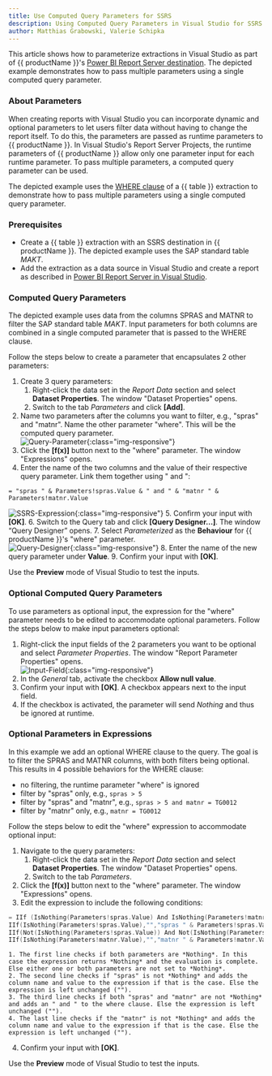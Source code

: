 ```yaml
---
title: Use Computed Query Parameters for SSRS
description: Using Computed Query Parameters in Visual Studio for SSRS
author: Matthias Grabowski, Valerie Schipka
---
```


This article shows how to parameterize extractions in Visual Studio as part of {{ productName }}'s [Power BI Report Server destination](../documentation/destinations/server-report-services.md).
The depicted example demonstrates how to pass multiple parameters using a single computed query parameter.

### About Parameters

When creating reports with Visual Studio you can incorporate dynamic and optional parameters to let users filter data without having to change the report itself.
To do this, the parameters are passed as runtime parameters to {{ productName }}.
In Visual Studio's Report Server Projects, the runtime parameters of {{ productName }} allow only one parameter input for each runtime parameter.
To pass multiple parameters, a computed query parameter can be used.

The depicted example uses the [WHERE clause](../documentation/table/where-clause.md) of a {{ table }} extraction to demonstrate how to pass multiple parameters using a single computed query parameter.

### Prerequisites

- Create a {{ table }} extraction with an SSRS destination in {{ productName }}. The depicted example uses the SAP standard table *MAKT*. 
- Add the extraction as a data source in Visual Studio and create a report as described in [Power BI Report Server in Visual Studio](../documentation/destinations/server-report-services.md/#add-an-extraction-as-a-data-source-in-visual-studio).

### Computed Query Parameters

The depicted example uses data from the columns SPRAS and MATNR to filter the SAP standard table *MAKT*.
Input parameters for both columns are combined in a single computed parameter that is passed to the WHERE clause.

Follow the steps below to create a parameter that encapsulates 2 other parameters:

1. Create 3 query parameters: <br>
	1. Right-click the data set in the *Report Data* section and select **Dataset Properties**. The window "Dataset Properties" opens. 
	2. Switch to the tab *Parameters* and click **[Add]**.
2. Name two parameters after the columns you want to filter, e.g., "spras" and "matnr".
Name the other parameter "where". This will be the computed query parameter. <br>
![Query-Parameter](../assets/images/articles/xu/ssrs-query-parameters2.png){:class="img-responsive"}
3. Click the **[f(x)]** button next to the "where" parameter. The window "Expressions" opens.
4. Enter the name of the two columns and the value of their respective query parameter. Link them together using " and ":
```
= "spras " & Parameters!spras.Value & " and " & "matnr " & Parameters!matnr.Value
```
![SSRS-Expression](../assets/images/articles/xu/ssrs-expression.png){:class="img-responsive"}
5. Confirm your input with **[OK]**.
6. Switch to the Query tab and click **[Query Designer…]**. The window “Query Designer” opens.
7. Select *Parameterized* as the **Behaviour** for {{ productName }}'s "where" parameter.<br>
![Query-Designer](../assets/images/articles/xu/QueryDesigner.png){:class="img-responsive"}
8. Enter the name of the new query parameter under **Value**.
9. Confirm your input with **[OK]**.

Use the **Preview** mode of Visual Studio to test the inputs.


### Optional Computed Query Parameters

To use parameters as optional input, the expression for the "where" parameter needs to be edited to accommodate optional parameters.
Follow the steps below to make input parameters optional:

1. Right-click the input fields of the 2 parameters you want to be optional and select *Parameter Properties*. The window "Report Parameter Properties" opens.<br>
![Input-Field](../assets/images/articles/xu/optional-params.png){:class="img-responsive"}
2. In the *General* tab, activate the checkbox **Allow null value**.
3. Confirm your input with **[OK]**. A checkbox appears next to the input field.
4. If the checkbox is activated, the parameter will send *Nothing* and thus be ignored at runtime.

### Optional Parameters in Expressions

In this example we add an optional WHERE clause to the query.
The goal is to filter the SPRAS and MATNR columns, with both filters being optional.<br>
This results in 4 possible behaviors for the WHERE clause:
- no filtering, the runtime parameter "where" is ignored
- filter by "spras" only, e.g., `spras > 5`
- filter by "spras" and "matnr", e.g., `spras > 5 and matnr = TG0012`
- filter by "matnr" only, e.g., `matnr = TG0012`

Follow the steps below to edit the "where" expression to accommodate optional input:

1. Navigate to the query parameters:<br>
	1. Right-click the data set in the *Report Data* section and select **Dataset Properties**. The window "Dataset Properties" opens. 
	2. Switch to the tab *Parameters*.
2. Click the **[f(x)]** button next to the "where" parameter. The window "Expressions" opens.
3. Edit the expression to include the following conditions:
``` c++ title="Optional Parameters"
= IIf (IsNothing(Parameters!spras.Value) And IsNothing(Parameters!matnr.Value),Nothing,
IIf(IsNothing(Parameters!spras.Value),"","spras " & Parameters!spras.Value) &
IIf(Not(IsNothing(Parameters!spras.Value)) And Not(IsNothing(Parameters!matnr.Value))," and ","") &
IIf(IsNothing(Parameters!matnr.Value),"","matnr " & Parameters!matnr.Value))
```
	1. The first line checks if both parameters are *Nothing*. In this case the expression returns *Nothing* and the evaluation is complete. Else either one or both parameters are not set to *Nothing*.
	2. The second line checks if "spras" is not *Nothing* and adds the column name and value to the expression if that is the case. Else the expression is left unchanged ("").
	3. The third line checks if both "spras" and "matnr" are not *Nothing* and adds an " and " to the where clause. Else the expression is left unchanged ("").
	4. The last line checks if the "matnr" is not *Nothing* and adds the column name and value to the expression if that is the case. Else the expression is left unchanged ("").
4. Confirm your input with **[OK]**.

Use the **Preview** mode of Visual Studio to test the inputs.
